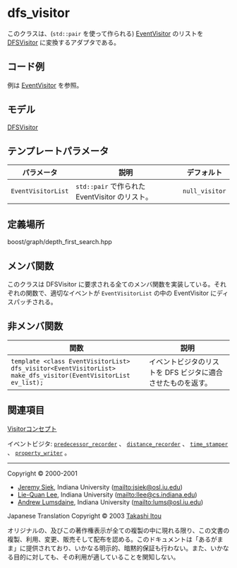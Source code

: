 # dfs_visitor<EventVisitorList>
このクラスは、(`std::pair` を使って作られる) [EventVisitor](EventVisitor.md) のリストを [DFSVisitor](./DFSVisitor.md) に変換するアダプタである。


## コード例
例は [EventVisitor](EventVisitor.md) を参照。


## モデル
[DFSVisitor](DFSVisitor.md)


## テンプレートパラメータ

| パラメータ | 説明 | デフォルト |
|------------|------|------------|
| `EventVisitorList` | `std::pair` で作られた EventVisitor のリスト。 | `null_visitor` |


## 定義場所
boost/graph/depth_first_search.hpp


## メンバ関数
このクラスは DFSVisitor に要求される全てのメンバ関数を実装している。それぞれの関数で、適切なイベントが `EventVisitorList` の中の EventVisitor にディスパッチされる。


## 非メンバ関数

| 関数 | 説明 |
|------|------|
| `template <class EventVisitorList>`<br/> `dfs_visitor<EventVisitorList>`<br/> `make_dfs_visitor(EventVisitorList ev_list);` | イベントビジタのリストを DFS ビジタに適合させたものを返す。 |


## 関連項目
[Visitorコンセプト](visitor_concepts.md.nolink)

イベントビジタ: [`predecessor_recorder`](predecessor_recorder.md.nolink) 、 [`distance_recorder`](distance_recorder.md) 、 [`time_stamper`](time_stamper.md.nolink) 、 [`property_writer`](property_writer.md.nolink) 。


***
Copyright © 2000-2001

- [Jeremy Siek](http://www.boost.org/doc/libs/1_31_0/people/jeremy_siek.htm), Indiana University (<mailto:jsiek@osl.iu.edu>)
- [Lie-Quan Lee](http://www.boost.org/doc/libs/1_31_0/people/liequan_lee.htm), Indiana University (<mailto:llee@cs.indiana.edu>)
- [Andrew Lumsdaine](http://www.osl.iu.edu/~lums), Indiana University (<mailto:lums@osl.iu.edu>)

Japanese Translation Copyright © 2003 [Takashi Itou](mailto:takashi-it@po6.nsk.ne.jp)

オリジナルの、及びこの著作権表示が全ての複製の中に現れる限り、この文書の複製、利用、変更、販売そして配布を認める。このドキュメントは「あるがまま」に提供されており、いかなる明示的、暗黙的保証も行わない。また、いかなる目的に対しても、その利用が適していることを関知しない。

